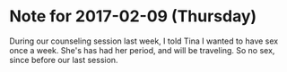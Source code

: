 # Note for 2017-02-09 (Thursday)

During our counseling session last week, I told Tina I wanted to have sex once a week. She's has had her period, and will be traveling. So no sex, since before our last session.
